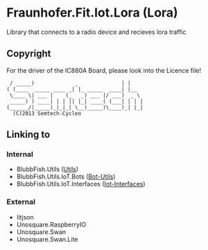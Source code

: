 # Fraunhofer.Fit.Iot.Lora (Lora)
Library that connects to a radio device and recieves lora traffic 

## Copyright
For the driver of the IC880A Board, please look into the Licence file!
```
 / _____)             _              | |    
( (____  _____ ____ _| |_ _____  ____| |__  
 \____ \| ___ |    (_   _) ___ |/ ___)  _ \ 
 _____) ) ____| | | || |_| ____( (___| | | |
(______/|_____)_|_|_| \__)_____)\____)_| |_|
  (C)2013 Semtech-Cycleo
```

## Linking to
### Internal
* BlubbFish.Utils ([Utils](http://git.blubbfish.net/vs_utils/Utils))
* BlubbFish.Utils.IoT.Bots ([Bot-Utils](http://git.blubbfish.net/vs_utils/Bot-Utils))
* BlubbFish.Utils.IoT.Interfaces ([Iot-Interfaces](http://git.blubbfish.net/vs_utils/Iot-Interfaces))

### External
* litjson
* Unosquare.RaspberryIO
* Unosquare.Swan
* Unosquare.Swan.Lite
